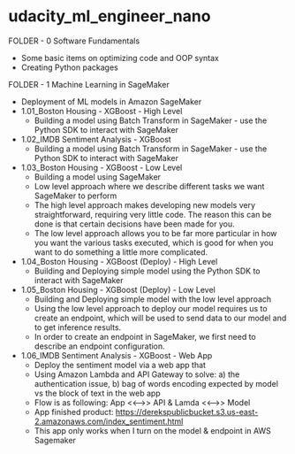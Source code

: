 # udacity_ml_engineer_nano

FOLDER - 0 Software Fundamentals
  - Some basic items on optimizing code and OOP syntax
  - Creating Python packages

FOLDER - 1 Machine Learning in SageMaker
  - Deployment of ML models in Amazon SageMaker 
  - 1.01_Boston Housing - XGBoost - High Level
    - Building a model using Batch Transform in SageMaker - use the Python SDK to interact with SageMaker
  - 1.02_IMDB Sentiment Analysis - XGBoost 
    - Building a model using Batch Transform in SageMaker - use the Python SDK to interact with SageMaker
  - 1.03_Boston Housing - XGBoost - Low Level
    - Building a model using SageMaker
    - Low level approach where we describe different tasks we want SageMaker to perform
    - The high level approach makes developing new models very straightforward, requiring very little code. The reason this can be done is that certain decisions have been made for you. 
    - The low level approach allows you to be far more particular in how you want the various tasks executed, which is good for when you want to do something a little more complicated.
  - 1.04_Boston Housing - XGBoost (Deploy) - High Level
    - Building and Deploying simple model using the Python SDK to interact with SageMaker
  - 1.05_Boston Housing - XGBoost (Deploy) - Low Level
    - Building and Deploying simple model with the low level approach
    - Using the low level approach to deploy our model requires us to create an endpoint, which will be used to send data to our model and to get inference results.
    - In order to create an endpoint in SageMaker, we first need to describe an endpoint configuration. 
  - 1.06_IMDB Sentiment Analysis - XGBoost - Web App
    - Deploy the sentiment model via a web app that
    - Using Amazon Lambda and API Gateway to solve: a) the authentication issue, b) bag of words encoding expected by model vs the block of text in the web app
    - Flow is as following: App <<-->> API & Lamda <<-->> Model
    - App finished product: https://derekspublicbucket.s3.us-east-2.amazonaws.com/index_sentiment.html
    - This app only works when I turn on the model & endpoint in AWS Sagemaker
    
    
